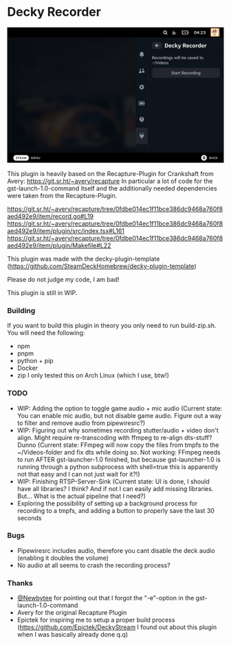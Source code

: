 # Decky Recorder

![Decky-Recorder Example Screenshot](decky-recorder-screenshot.jpg)

This plugin is heavily based on the Recapture-Plugin for Crankshaft from Avery: https://git.sr.ht/~avery/recapture
In particular a lot of code for the gst-launch-1.0-command itself and the additionally needed dependencies were taken from the Recapture-Plugin.

https://git.sr.ht/~avery/recapture/tree/0fdbe014ec1f11bce386dc9468a760f8aed492e9/item/record.go#L19
https://git.sr.ht/~avery/recapture/tree/0fdbe014ec1f11bce386dc9468a760f8aed492e9/item/plugin/src/index.tsx#L161
https://git.sr.ht/~avery/recapture/tree/0fdbe014ec1f11bce386dc9468a760f8aed492e9/item/plugin/Makefile#L22

This plugin was made with the decky-plugin-template (https://github.com/SteamDeckHomebrew/decky-plugin-template)

Please do not judge my code, I am bad!

This plugin is still in WIP.

### Building
If you want to build this plugin in theory you only need to run build-zip.sh. You will need the following:
- npm
- pnpm
- python + pip
- Docker
- zip
I only tested this on Arch Linux (which I use, btw!)

### TODO
- WIP: Adding the option to toggle game audio + mic audio (Current state: You can enable mic audio, but not disable game audio. Figure out a way to filter and remove audio from pipewiresrc?)
- WIP: Figuring out why sometimes recording stutter/audio + video don't align. Might require re-transcoding with ffmpeg to re-align dts-stuff? Dunno (Current state: FFmpeg will now copy the files from tmpfs to the ~/Videos-folder and fix dts while doing so. Not working: FFmpeg needs to run AFTER gst-launcher-1.0 finished, but because gst-launcher-1.0 is running through a python subprocess with shell=true this is apparently not that easy and I can not just wait for it?!)
- WIP: Finishing RTSP-Server-Sink (Current state: UI is done, I should have all libraries? I think? And if not I can easily add missing libraries. But... What is the actual pipeline that I need?)
- Exploring the possibility of setting up a background process for recording to a tmpfs, and adding a button to properly save the last 30 seconds

### Bugs
- Pipewiresrc includes audio, therefore you cant disable the deck audio (enabling it doubles the volume)
- No audio at all seems to crash the recording process?

### Thanks
- [@Newbytee](https://github.com/Newbytee) for pointing out that I forgot the "-e"-option in the gst-launch-1.0-command
- Avery for the original Recapture Plugin
- Epictek for inspiring me to setup a proper build process (https://github.com/Epictek/DeckyStream I found out about this plugin when I was basically already done q.q)